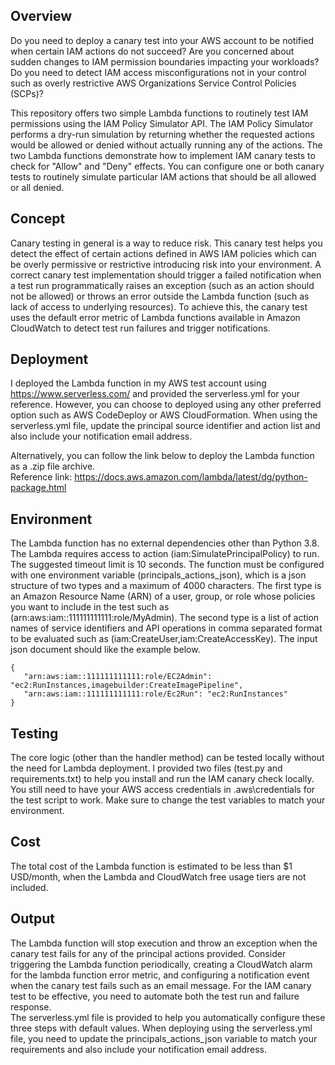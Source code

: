 ## Overview
Do you need to deploy a canary test into your AWS account to be notified when certain IAM actions do not succeed? Are you concerned about sudden changes to IAM permission boundaries impacting your workloads? Do you need to detect IAM access misconfigurations not in your control such as overly restrictive AWS Organizations Service Control Policies (SCPs)?<br/>

This repository offers two simple Lambda functions to routinely test IAM permissions using the IAM Policy Simulator API. The IAM Policy Simulator performs a dry-run simulation by returning whether the requested actions would be allowed or denied without actually running any of the actions. The two Lambda functions demonstrate how to implement IAM canary tests to check for "Allow" and "Deny" effects. You can configure one or both canary tests to routinely simulate particular IAM actions that should be all allowed or all denied.<br/> 

## Concept
Canary testing in general is a way to reduce risk. This canary test helps you detect the effect of certain actions defined in AWS IAM policies which can be overly permissive or restrictive introducing risk into your environment. A correct canary test implementation should trigger a failed notification when a test run programmatically raises an exception (such as an action should not be allowed) or throws an error outside the Lambda function (such as lack of access to underlying resources). To achieve this, the canary test uses the default error metric of Lambda functions available in Amazon CloudWatch to detect test run failures and trigger notifications.<br/> 

## Deployment
I deployed the Lambda function in my AWS test account using https://www.serverless.com/ and provided the serverless.yml for your reference. However, you can choose to deployed using any other preferred option such as AWS CodeDeploy or AWS CloudFormation. When using the serverless.yml file, update the principal source identifier and action list and also include your notification email address.<br/>

Alternatively, you can follow the link below to deploy the Lambda function as a .zip file archive.<br/>
Reference link: https://docs.aws.amazon.com/lambda/latest/dg/python-package.html

## Environment
The Lambda function has no external dependencies other than Python 3.8. The Lambda requires access to action (iam:SimulatePrincipalPolicy) to run. The suggested timeout limit is 10 seconds. The function must be configured with one environment variable (principals_actions_json), which is a json structure of two types and a maximum of 4000 characters. The first type is an Amazon Resource Name (ARN) of a user, group, or role whose policies you want to include in the test such as (arn:aws:iam::111111111111:role/MyAdmin). The second type is a list of action names of service identifiers and API operations in comma separated format to be evaluated such as (iam:CreateUser,iam:CreateAccessKey). The input json document should like the example below.
```
{
   "arn:aws:iam::111111111111:role/EC2Admin": "ec2:RunInstances,imagebuilder:CreateImagePipeline",
   "arn:aws:iam::111111111111:role/Ec2Run": "ec2:RunInstances"
}
```
## Testing
The core logic (other than the handler method) can be tested locally without the need for Lambda deployment. I provided two files (test.py and requirements.txt) to help you install and run the IAM canary check locally. You still need to have your AWS access credentials in .aws\credentials for the test script to work. Make sure to change the test variables to match your environment. 

## Cost
The total cost of the Lambda function is estimated to be less than $1 USD/month, when the Lambda and CloudWatch free usage tiers are not included. 

## Output
The Lambda function will stop execution and throw an exception when the canary test fails for any of the principal actions provided. Consider triggering the Lambda function periodically, creating a CloudWatch alarm for the lambda function error metric, and configuring a notification event when the canary test fails such as an email message. For the IAM canary test to be effective, you need to automate both the test run and failure response.  
The serverless.yml file is provided to help you automatically configure these three steps with default values. When deploying using the serverless.yml file, you need to update the principals_actions_json variable to match your requirements and also include your notification email address.
